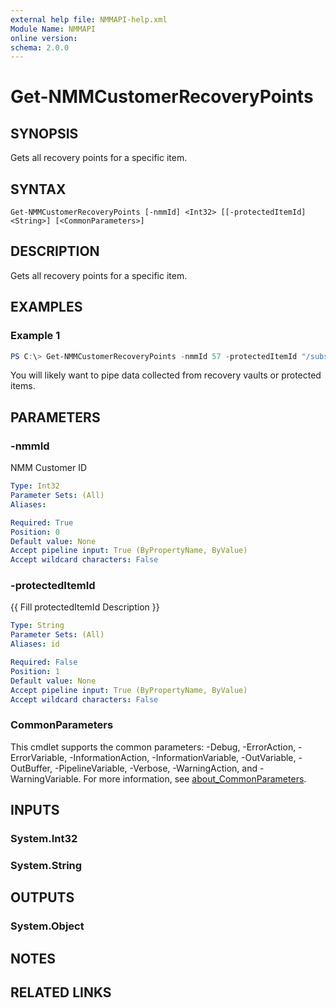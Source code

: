 ```yaml
---
external help file: NMMAPI-help.xml
Module Name: NMMAPI
online version:
schema: 2.0.0
---
```


# Get-NMMCustomerRecoveryPoints

## SYNOPSIS
Gets all recovery points for a specific item.

## SYNTAX

```
Get-NMMCustomerRecoveryPoints [-nmmId] <Int32> [[-protectedItemId] <String>] [<CommonParameters>]
```

## DESCRIPTION
Gets all recovery points for a specific item.

## EXAMPLES

### Example 1
```powershell
PS C:\> Get-NMMCustomerRecoveryPoints -nmmId 57 -protectedItemId "/subscriptions/{sub}/resourceGroups/{rg}/providers/Microsoft.RecoveryServices/vaults/{vaultName}/backupFabrics/Azure/protectionContainers/IaasVMContainer;iaasvmcontainerv2;{rg};{vm}/protectedItems/VM;iaasvmcontainerv2;{rg};{vm}"
```

You will likely want to pipe data collected from recovery vaults or protected items. 

## PARAMETERS

### -nmmId
NMM Customer ID

```yaml
Type: Int32
Parameter Sets: (All)
Aliases:

Required: True
Position: 0
Default value: None
Accept pipeline input: True (ByPropertyName, ByValue)
Accept wildcard characters: False
```

### -protectedItemId
{{ Fill protectedItemId Description }}

```yaml
Type: String
Parameter Sets: (All)
Aliases: id

Required: False
Position: 1
Default value: None
Accept pipeline input: True (ByPropertyName, ByValue)
Accept wildcard characters: False
```

### CommonParameters
This cmdlet supports the common parameters: -Debug, -ErrorAction, -ErrorVariable, -InformationAction, -InformationVariable, -OutVariable, -OutBuffer, -PipelineVariable, -Verbose, -WarningAction, and -WarningVariable. For more information, see [about_CommonParameters](http://go.microsoft.com/fwlink/?LinkID=113216).

## INPUTS

### System.Int32

### System.String

## OUTPUTS

### System.Object
## NOTES

## RELATED LINKS

